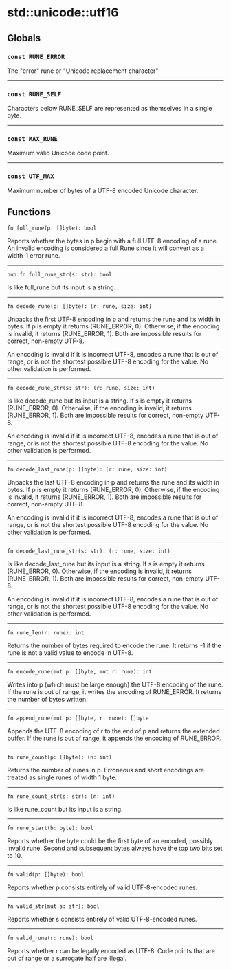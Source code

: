 # std::unicode::utf16
## Globals
### `const RUNE_ERROR`
The "error" rune or "Unicode replacement character" 

---

### `const RUNE_SELF`
Characters below RUNE_SELF are represented as themselves in a single byte. 

---

### `const MAX_RUNE`
Maximum valid Unicode code point. 

---

### `const UTF_MAX`
Maximum number of bytes of a UTF-8 encoded Unicode character. 

## Functions
```jule
fn full_rune(p: []byte): bool
```
Reports whether the bytes in p begin with a full UTF-8 encoding of a rune. An invalid encoding is considered a full Rune since it will convert as a width-1 error rune.

---

```jule
pub fn full_rune_str(s: str): bool
```
Is like full_rune but its input is a string.

---

```jule
fn decode_rune(p: []byte): (r: rune, size: int)
```
Unpacks the first UTF-8 encoding in p and returns the rune and its width in bytes. If p is empty it returns (RUNE_ERROR, 0). Otherwise, if the encoding is invalid, it returns (RUNE_ERROR, 1). Both are impossible results for correct, non-empty UTF-8.

An encoding is invalid if it is incorrect UTF-8, encodes a rune that is out of range, or is not the shortest possible UTF-8 encoding for the value. No other validation is performed.

---

```jule
fn decode_rune_str(s: str): (r: rune, size: int)
```
Is like decode_rune but its input is a string. If s is empty it returns (RUNE_ERROR, 0). Otherwise, if the encoding is invalid, it returns (RUNE_ERROR, 1). Both are impossible results for correct, non-empty UTF-8.

An encoding is invalid if it is incorrect UTF-8, encodes a rune that is out of range, or is not the shortest possible UTF-8 encoding for the value. No other validation is performed.

---

```jule
fn decode_last_rune(p: []byte): (r: rune, size: int)
```
Unpacks the last UTF-8 encoding in p and returns the rune and its width in bytes. If p is empty it returns (RUNE_ERROR, 0). Otherwise, if the encoding is invalid, it returns (RUNE_ERROR, 1). Both are impossible results for correct, non-empty UTF-8.

An encoding is invalid if it is incorrect UTF-8, encodes a rune that is out of range, or is not the shortest possible UTF-8 encoding for the value. No other validation is performed.

---

```jule
fn decode_last_rune_str(s: str): (r: rune, size: int)
```
Is like decode_last_rune but its input is a string. If s is empty it returns (RUNE_ERROR, 0). Otherwise, if the encoding is invalid, it returns (RUNE_ERROR, 1). Both are impossible results for correct, non-empty UTF-8.

An encoding is invalid if it is incorrect UTF-8, encodes a rune that is out of range, or is not the shortest possible UTF-8 encoding for the value. No other validation is performed.

---

```jule
fn rune_len(r: rune): int
```
Returns the number of bytes required to encode the rune. It returns -1 if the rune is not a valid value to encode in UTF-8.

---

```jule
fn encode_rune(mut p: []byte, mut r: rune): int
```
Writes into p (which must be large enough) the UTF-8 encoding of the rune. If the rune is out of range, it writes the encoding of RUNE_ERROR. It returns the number of bytes written.

---

```jule
fn append_rune(mut p: []byte, r: rune): []byte
```
Appends the UTF-8 encoding of r to the end of p and returns the extended buffer. If the rune is out of range, it appends the encoding of RUNE_ERROR.

---

```jule
fn rune_count(p: []byte): (n: int)
```
Returns the number of runes in p. Erroneous and short encodings are treated as single runes of width 1 byte.

---

```jule
fn rune_count_str(s: str): (n: int)
```
Is like rune_count but its input is a string.

---

```jule
fn rune_start(b: byte): bool
```
Reports whether the byte could be the first byte of an encoded, possibly invalid rune. Second and subsequent bytes always have the top two bits set to 10.

---

```jule
fn valid(p: []byte): bool
```
Reports whether p consists entirely of valid UTF-8-encoded runes.

---

```jule
fn valid_str(mut s: str): bool
```
Reports whether s consists entirely of valid UTF-8-encoded runes.

---

```jule
fn valid_rune(r: rune): bool
```
Reports whether r can be legally encoded as UTF-8. Code points that are out of range or a surrogate half are illegal. 